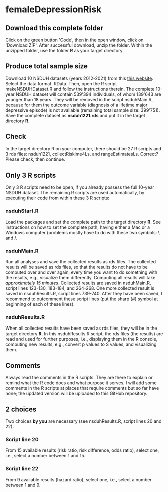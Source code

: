 # femaleDepressionRisk

## Download this complete folder
Click on the green button 'Code', then in the open window, click on 'Download ZIP'. After successful download, unzip the folder. Within the unzipped folder, use the folder **R** as your target directory.

## Produce total sample size
Download 10 NSDUH datasets (years 2012-2021) from this [this website](https://www.datafiles.samhsa.gov/dataset/national-survey-drug-use-and-health-2021-nsduh-2021-ds0001). Select the data format .RData. Then, open the R script makeNSDUHDataset.R and follow the instructions therein. The complete 10-year NSDUH dataset will contain 539'394 individuals, of whom 139'643 are younger than 18 years. They will be removed in the script nsduhMain.R, because for them the outcome variable (diagnosis of a lifetime major depressive episode) is not available (remaining total sample size: 399'751). Save the complete dataset as **nsduh1221.rds** and put it in the target directory **R**.

## Check
In the target directory R on your computer, there should be 27 R scripts and 3 rds files: nsduh1221, collectRisklme4Ls, and rangeEstimatesLs. Correct? Please check, then continue.

## Only 3 R scripts
Only 3 R scripts need to be open, if you already possess the full 10-year NSDUH dataset. The remaining R scripts are used automatically, by executing their code from within these 3 R scripts:

### nsduhStart.R
Load the packages and set the complete path to the target directory **R**. See instructions on how to set the complete path, having either a Mac or a Windows computer (problems mostly have to do with these two symbols: \ and /.

### nsduhMain.R
Run all analyses and save the collected results as rds files. The collected results will be saved as rds files, so that the results do not have to be computed over and over again, every time you want to do something with the results, e.g., visualize them differently. Computing all results will take *approximately 15 minutes*.
Collected results are saved in nsduhMain.R, script lines 123-130, 183-184, and 264-268. One more collected result is saved in nsduhResults.R, script lines 739-740. After they have been saved, I recommend to outcomment these script lines (put the sharp (#) symbol at beginning of each of these lines).

### nsduhResults.R
When all collected results have been saved as rds files, they will be in the target directory **R**. In this nsduhResults.R script, the rds files (the results) are read and used for further purposes, i.e., displaying them in the R console, computing new results, e.g., convert p values to S values, and visualizing them.

## Comments
Always read the comments in the R scripts. They are there to explain or remind what the R code does and what purpose it serves. I will add some comments in the R scripts at places that require comments but so far have none; the updated version will be uploaded to this GitHub repository.

## 2 choices
Two choices **by you** are necessary (see nsduhResults.R, script lines 20 and 22):

### Script line 20
From 15 available results (risk ratio, risk difference, odds ratio), select one, i.e., select a number between 1 and 15.

### Script line 22
From 9 available results (hazard ratio), select one, i.e., select a number between 1 and 9.
